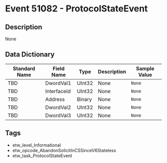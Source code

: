 # Event 51082 - ProtocolStateEvent

## Description
None

## Data Dictionary
|Standard Name|Field Name|Type|Description|Sample Value|
|---|---|---|---|---|
|TBD|DwordVal1|UInt32|None|`None`|
|TBD|InterfaceId|UInt32|None|`None`|
|TBD|Address|Binary|None|`None`|
|TBD|DwordVal2|UInt32|None|`None`|
|TBD|DwordVal3|UInt32|None|`None`|

## Tags
* etw_level_Informational
* etw_opcode_AbandonSolicitInCSSinceV6Stateless
* etw_task_ProtocolStateEvent